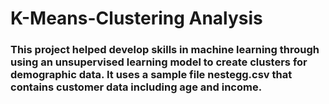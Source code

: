 # K-Means-Clustering Analysis
### This project helped develop skills in machine learning through using an unsupervised learning model to create clusters for demographic data. It uses a sample file nestegg.csv that contains customer data including age and income.
